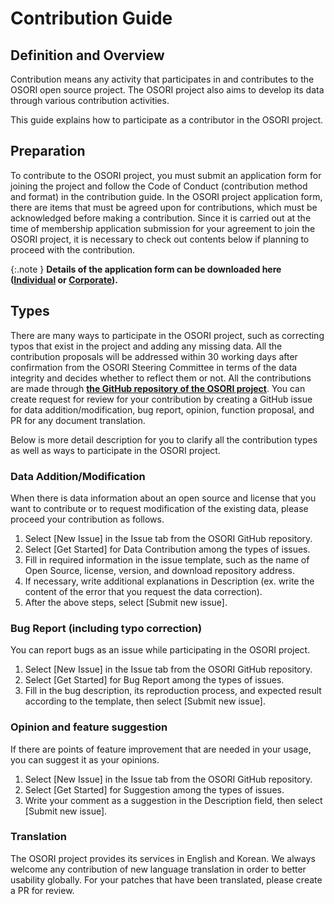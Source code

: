 # Contribution Guide

## Definition and Overview
Contribution means any activity that participates in and contributes to the OSORI open source project. The OSORI project also aims to develop its data through various contribution activities.

This guide explains how to participate as a contributor in the OSORI project.

## Preparation
To contribute to the OSORI project, you must submit an application form for joining the project and follow the Code of Conduct (contribution method and format) in the contribution guide. In the OSORI project application form, there are items that must be agreed upon for contributions, which must be acknowledged before making a contribution. Since it is carried out at the time of membership application submission for your agreement to join the OSORI project, it is necessary to check out contents below if planning to proceed with the contribution.

{:.note }
**Details of the application form can be downloaded here ([Individual](https://github.com/osori-db/osori-db.github.io/blob/main/assets/docs/%EC%98%A4%EC%86%8C%EB%A6%AC%20%ED%94%84%EB%A1%9C%EC%A0%9D%ED%8A%B8%20%EA%B0%80%EC%9E%85%EC%8B%A0%EC%B2%AD%EC%84%9C(%EA%B0%9C%EC%9D%B8).docx) or [Corporate](https://github.com/osori-db/osori-db.github.io/blob/main/assets/docs/%EC%98%A4%EC%86%8C%EB%A6%AC%20%ED%94%84%EB%A1%9C%EC%A0%9D%ED%8A%B8%20%EA%B0%80%EC%9E%85%EC%8B%A0%EC%B2%AD%EC%84%9C(%EA%B8%B0%EC%97%85).docx)).**

## Types
There are many ways to participate in the OSORI project, such as correcting typos that exist in the project and adding any missing data. All the contribution proposals will be addressed within 30 working days after confirmation from the OSORI Steering Committee in terms of the data integrity and decides whether to reflect them or not. All the contributions are made through **[the GitHub repository of the OSORI project](https://github.com/osori-db/osori-db.github.io)**. You can create request for review for your contribution by creating a GitHub issue for data addition/modification, bug report, opinion, function proposal, and PR for any document translation.

Below is more detail description for you to clarify all the contribution types as well as ways to participate in the OSORI project.

### Data Addition/Modification
When there is data information about an open source and license that you want to contribute or to request modification of the existing data, please proceed your contribution as follows.

1. Select [New Issue] in the Issue tab from the OSORI GitHub repository.
2. Select [Get Started] for Data Contribution among the types of issues.
3. Fill in required information in the issue template, such as the name of Open Source, license, version, and download repository address.
4. If necessary, write additional explanations in Description (ex. write the content of the error that you request the data correction).
5. After the above steps, select [Submit new issue].

### Bug Report (including typo correction)
You can report bugs as an issue while participating in the OSORI project.

1. Select [New Issue] in the Issue tab from the OSORI GitHub repository.
2. Select [Get Started] for Bug Report among the types of issues.
3. Fill in the bug description, its reproduction process, and expected result according to the template, then select [Submit new issue].

### Opinion and feature suggestion
If there are points of feature improvement that are needed in your usage, you can suggest it as your opinions.

1. Select [New Issue] in the Issue tab from the OSORI GitHub repository.
2. Select [Get Started] for Suggestion among the types of issues.
3. Write your comment as a suggestion in the Description field, then select [Submit new issue].

### Translation
The OSORI project provides its services in English and Korean. We always welcome any contribution of new language translation in order to better usability globally. For your patches that have been translated, please create a PR for review.
